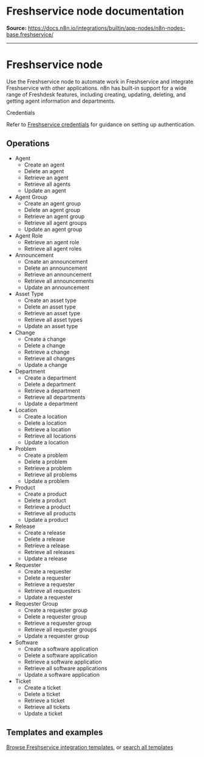 # Freshservice node documentation

**Source:** https://docs.n8n.io/integrations/builtin/app-nodes/n8n-nodes-base.freshservice/

---

# Freshservice node

Use the Freshservice node to automate work in Freshservice and integrate Freshservice with other applications. n8n has built-in support for a wide range of Freshdesk features, including creating, updating, deleting, and getting agent information and departments.

Credentials

Refer to [Freshservice credentials](../../credentials/freshservice/) for guidance on setting up authentication.

## Operations

- Agent
  - Create an agent
  - Delete an agent
  - Retrieve an agent
  - Retrieve all agents
  - Update an agent
- Agent Group
  - Create an agent group
  - Delete an agent group
  - Retrieve an agent group
  - Retrieve all agent groups
  - Update an agent group
- Agent Role
  - Retrieve an agent role
  - Retrieve all agent roles
- Announcement
  - Create an announcement
  - Delete an announcement
  - Retrieve an announcement
  - Retrieve all announcements
  - Update an announcement
- Asset Type
  - Create an asset type
  - Delete an asset type
  - Retrieve an asset type
  - Retrieve all asset types
  - Update an asset type
- Change
  - Create a change
  - Delete a change
  - Retrieve a change
  - Retrieve all changes
  - Update a change
- Department
  - Create a department
  - Delete a department
  - Retrieve a department
  - Retrieve all departments
  - Update a department
- Location
  - Create a location
  - Delete a location
  - Retrieve a location
  - Retrieve all locations
  - Update a location
- Problem
  - Create a problem
  - Delete a problem
  - Retrieve a problem
  - Retrieve all problems
  - Update a problem
- Product
  - Create a product
  - Delete a product
  - Retrieve a product
  - Retrieve all products
  - Update a product
- Release
  - Create a release
  - Delete a release
  - Retrieve a release
  - Retrieve all releases
  - Update a release
- Requester
  - Create a requester
  - Delete a requester
  - Retrieve a requester
  - Retrieve all requesters
  - Update a requester
- Requester Group
  - Create a requester group
  - Delete a requester group
  - Retrieve a requester group
  - Retrieve all requester groups
  - Update a requester group
- Software
  - Create a software application
  - Delete a software application
  - Retrieve a software application
  - Retrieve all software applications
  - Update a software application
- Ticket
  - Create a ticket
  - Delete a ticket
  - Retrieve a ticket
  - Retrieve all tickets
  - Update a ticket

## Templates and examples

[Browse Freshservice integration templates](https://n8n.io/integrations/freshservice/), or [search all templates](https://n8n.io/workflows/)
